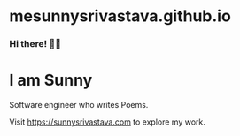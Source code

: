 # mesunnysrivastava.github.io

### Hi there! 👋🏻

# I am Sunny
Software engineer who writes Poems.

Visit https://sunnysrivastava.com to explore my work. 
